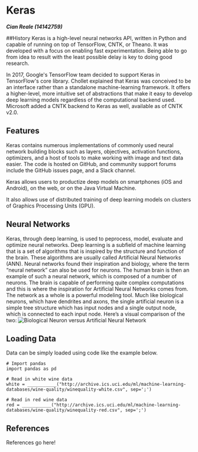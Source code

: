 Keras
=======================
***Cian Reale (14142759)***

##History
Keras is a high-level neural networks API, written in Python and capable of running on top of TensorFlow, CNTK, or Theano. It was developed with a focus on enabling fast experimentation. Being able to go from idea to result with the least possible delay is key to doing good research.

In 2017, Google's TensorFlow team decided to support Keras in TensorFlow's core library. Chollet explained that Keras was conceived to be an interface rather than a standalone machine-learning framework. It offers a higher-level, more intuitive set of abstractions that make it easy to develop deep learning models regardless of the computational backend used. Microsoft added a CNTK backend to Keras as well, available as of CNTK v2.0. 

## Features

Keras contains numerous implementations of commonly used neural network building blocks such as layers, objectives, activation functions, optimizers, and a host of tools to make working with image and text data easier. The code is hosted on GitHub, and community support forums include the GitHub issues page, and a Slack channel.

Keras allows users to productize deep models on smartphones (iOS and Android), on the web, or on the Java Virtual Machine.

It also allows use of distributed training of deep learning models on clusters of Graphics Processing Units (GPU).

## Neural Networks
Keras, through deep learning, is used to peprocess, model, evaluate and optimize neural networks. Deep learning is a subfield of machine learning that is a set of algorithms that is inspired by the structure and function of the brain. These algorithms are usually called Artificial Neural Networks (ANN). Neural networks found their inspiration and biology, where the term “neural network” can also be used for neurons. The human brain is then an example of such a neural network, which is composed of a number of neurons. The brain is capable of performing quite complex computations and this is where the inspiration for Artificial Neural Networks comes from. The network as a whole is a powerful modeling tool. Much like biological neurons, which have dendrites and axons, the single artificial neuron is a simple tree structure which has input nodes and a single output node, which is connected to each input node. Here’s a visual comparison of the two:
![Biological Neuron versus Artificial Neural Network](https://s3.amazonaws.com/assets.datacamp.com/blog_assets/Keras+Python+Tutorial/content_content_neuron.png)

## Loading Data
Data can be simply loaded using code like the example below.
```
# Import pandas 
import pandas as pd

# Read in white wine data 
white = ___________("http://archive.ics.uci.edu/ml/machine-learning-databases/wine-quality/winequality-white.csv", sep=';')

# Read in red wine data 
red = ___________("http://archive.ics.uci.edu/ml/machine-learning-databases/wine-quality/winequality-red.csv", sep=';')
```

## References

References go here!
